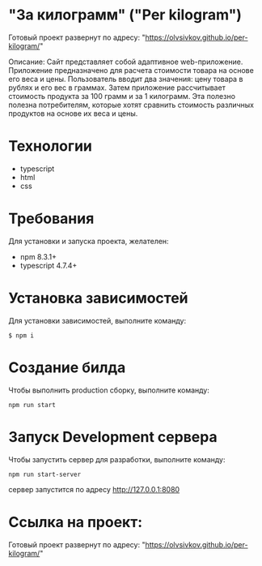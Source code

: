
# "За килограмм" ("Per kilogram")

Готовый проект развернут по адресу: "https://olvsivkov.github.io/per-kilogram/"

Описание: Сайт представляет собой адаптивное web-приложение. Приложение предназначено для расчета стоимости товара на основе его веса и цены. Пользователь вводит два значения: цену товара в рублях и его вес в граммах. Затем приложение рассчитывает стоимость продукта за 100 грамм и за 1 килограмм. Эта полезно полезна потребителям, которые хотят сравнить стоимость различных продуктов на основе их веса и цены. 

# Технологии

* typescript
* html
* css

# Требования

Для установки и запуска проекта, желателен:
* npm 8.3.1+
* typescript 4.7.4+

# Установка зависимостей

Для установки зависимостей, выполните команду:

`$ npm i`

# Создание билда

Чтобы выполнить production сборку, выполните команду:

`npm run start`

# Запуск Development сервера

Чтобы запустить сервер для разработки, выполните команду:

`npm run start-server`

сервер запустится по адресу http://127.0.0.1:8080


# Ссылка на проект:

Готовый проект развернут по адресу: "https://olvsivkov.github.io/per-kilogram/"
